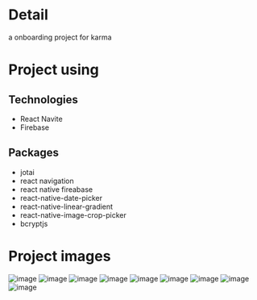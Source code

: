 # Detail
a onboarding project for karma

# Project using

Technologies
-----
- React Navite
- Firebase

Packages
------
- jotai
- react navigation
- react native fireabase
- react-native-date-picker
- react-native-linear-gradient
- react-native-image-crop-picker
- bcryptjs

# Project images
![image](https://i.ibb.co/wBqwt91/photo-2022-08-29-12-43-32.jpg)
![image](https://i.ibb.co/T8bYY76/photo-2022-08-29-12-43-34.jpg)
![image](https://i.ibb.co/B6k6DGq/photo-2022-08-29-12-43-36.jpg)
![image](https://i.ibb.co/tcmhXHZ/photo-2022-08-29-12-43-38.jpg)
![image](https://i.ibb.co/2cZrbjv/photo-2022-08-29-12-43-39.jpg)
![image](https://i.ibb.co/qFYp0fj/photo-2022-08-29-12-43-40.jpg)
![image](https://i.ibb.co/w4Xczx1/photo-2022-08-29-12-43-41.jpg)
![image](https://i.ibb.co/92L5DsB/photo-2022-08-29-12-43-42.jpg)
![image](https://i.ibb.co/VB3n3qg/photo-2022-08-29-12-43-43.jpg)